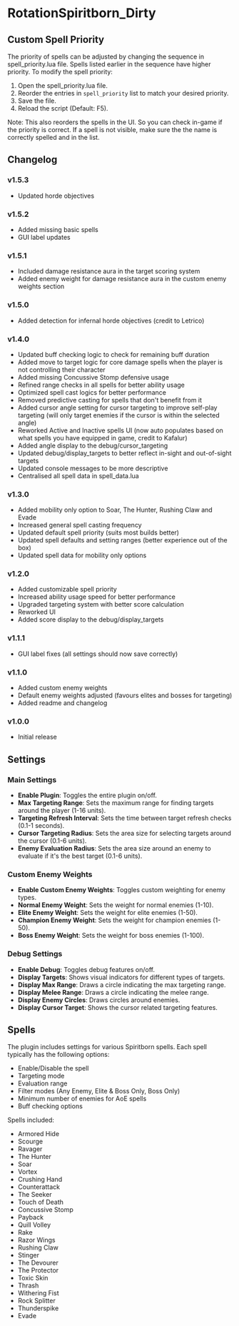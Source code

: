 # RotationSpiritborn_Dirty

## Custom Spell Priority

The priority of spells can be adjusted by changing the sequence in spell_priority.lua file. Spells listed earlier in the sequence have higher priority. To modify the spell priority:

1. Open the spell_priority.lua file.
2. Reorder the entries in `spell_priority` list to match your desired priority.
3. Save the file.
4. Reload the script (Default: F5).

Note: This also reorders the spells in the UI. So you can check in-game if the priority is correct. If a spell is not visible, make sure the the name is correctly spelled and in the list.

## Changelog
### v1.5.3
- Updated horde objectives

### v1.5.2
- Added missing basic spells
- GUI label updates

### v1.5.1
- Included damage resistance aura in the target scoring system
- Added enemy weight for damage resistance aura in the custom enemy weights section

### v1.5.0
- Added detection for infernal horde objectives (credit to Letrico)

### v1.4.0
- Updated buff checking logic to check for remaining buff duration
- Added move to target logic for core damage spells when the player is not controlling their character
- Added missing Concussive Stomp defensive usage
- Refined range checks in all spells for better ability usage
- Optimized spell cast logics for better performance
- Removed predictive casting for spells that don't benefit from it
- Added cursor angle setting for cursor targeting to improve self-play targeting (will only target enemies if the cursor is within the selected angle)
- Reworked Active and Inactive spells UI (now auto populates based on what spells you have equipped in game, credit to Kafalur) 
- Added angle display to the debug/cursor_targeting
- Updated debug/display_targets to better reflect in-sight and out-of-sight targets
- Updated console messages to be more descriptive
- Centralised all spell data in spell_data.lua

### v1.3.0
- Added mobility only option to Soar, The Hunter, Rushing Claw and Evade
- Increased general spell casting frequency
- Updated default spell priority (suits most builds better)
- Updated spell defaults and setting ranges (better experience out of the box)
- Updated spell data for mobility only options

### v1.2.0
- Added customizable spell priority
- Increased ability usage speed for better performance
- Upgraded targeting system with better score calculation
- Reworked UI
- Added score display to the debug/display_targets

### v1.1.1
- GUI label fixes (all settings should now save correctly)

### v1.1.0
- Added custom enemy weights
- Default enemy weights adjusted (favours elites and bosses for targeting)
- Added readme and changelog

### v1.0.0
- Initial release

## Settings

### Main Settings

- **Enable Plugin**: Toggles the entire plugin on/off.
- **Max Targeting Range**: Sets the maximum range for finding targets around the player (1-16 units).
- **Targeting Refresh Interval**: Sets the time between target refresh checks (0.1-1 seconds).
- **Cursor Targeting Radius**: Sets the area size for selecting targets around the cursor (0.1-6 units).
- **Enemy Evaluation Radius**: Sets the area size around an enemy to evaluate if it's the best target (0.1-6 units).

### Custom Enemy Weights

- **Enable Custom Enemy Weights**: Toggles custom weighting for enemy types.
- **Normal Enemy Weight**: Sets the weight for normal enemies (1-10).
- **Elite Enemy Weight**: Sets the weight for elite enemies (1-50).
- **Champion Enemy Weight**: Sets the weight for champion enemies (1-50).
- **Boss Enemy Weight**: Sets the weight for boss enemies (1-100).

### Debug Settings

- **Enable Debug**: Toggles debug features on/off.
- **Display Targets**: Shows visual indicators for different types of targets.
- **Display Max Range**: Draws a circle indicating the max targeting range.
- **Display Melee Range**: Draws a circle indicating the melee range.
- **Display Enemy Circles**: Draws circles around enemies.
- **Display Cursor Target**: Shows the cursor related targeting features.

## Spells

The plugin includes settings for various Spiritborn spells. Each spell typically has the following options:

- Enable/Disable the spell
- Targeting mode
- Evaluation range
- Filter modes (Any Enemy, Elite & Boss Only, Boss Only)
- Minimum number of enemies for AoE spells
- Buff checking options

Spells included:

- Armored Hide
- Scourge
- Ravager
- The Hunter
- Soar
- Vortex
- Crushing Hand
- Counterattack
- The Seeker
- Touch of Death
- Concussive Stomp
- Payback
- Quill Volley
- Rake
- Razor Wings
- Rushing Claw
- Stinger
- The Devourer
- The Protector
- Toxic Skin
- Thrash
- Withering Fist
- Rock Splitter
- Thunderspike
- Evade
